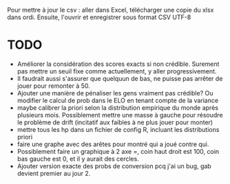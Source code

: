 Pour mettre à jour le csv : aller dans Excel, télécharger une copie du xlsx dans ordi. Ensuite, l'ouvrir et enregistrer sous format CSV UTF-8

# TODO
- Améliorer la considération des scores exacts si non crédible. Surement pas mettre un seuil fixe comme actuellement, y aller progressivement. 
- Il faudrait aussi s'assurer que quelquun de bas, ne puisse pas arrêter de jouer pour remonter à 50. 
- Ajouter une manière de pénaliser les gens vraiment pas crédible? Ou modifier le calcul de prob dans le ELO en tenant compte de la variance
- maybe calibrer la priori selon la distribution empirique du monde après plusieurs mois. Possiblement mettre une masse à gauche pour résoudre le problème de drift (incitatif aux faibles à ne plus jouer pour monter)
- mettre tous les hp dans un fichier de config R, incluant les distributions priori
- faire une graphe avec des arêtes pour montré qui a joué contre qui.
- Possiblement faire un graphique à 2 axe =, coin haut droit est 100, coin bas gauche est 0, et il y aurait des cercles.
- Ajouter version exacte des probs de conversion pcq j'ai un bug, gab devient premier au jour 2.